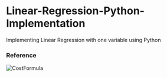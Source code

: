 # Linear-Regression-Python-Implementation
Implementing Linear Regression with one variable using Python 

### Reference

![CostFormula](https://user-images.githubusercontent.com/43054456/69031489-8fbbcb80-0a1d-11ea-9a6d-7e4d6a4bc1c6.PNG)
